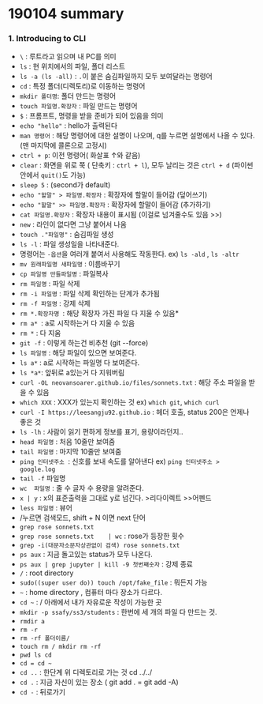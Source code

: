 # 190104 summary

### 1. Introducing to CLI

* `\`  : 루트라고 읽으며 내 PC를 의미
* `ls` : 현 위치에서의 파일, 폴더 리스트
* `ls -a (ls -all)` : `.`이 붙은 숨김파일까지 모두 보여달라는 명령어
* `cd`  : 특정 폴더(디렉토리)로 이동하는 명령어
* `mkdir 폴더명`: 폴더 만드는 명령어
* `touch 파일명.확장자` : 파일 만드는 명령어
* `$` : 프롬프트, 명령을 받을 준비가 되어 있음을 의미
* `echo "hello"` : hello가 출력된다
* `man 명령어` : 해당 명령어에 대한 설명이 나오며, q를 누르면 설명에서 나올 수 있다. (맨 마지막에 콜론으로 고정시)
* `ctrl + p`: 이전 명령어( 화살표 ↑와 같음)
* `clear` : 화면을 위로 쭉 ( 단축키 : `ctrl + l`), 모두 날리는 것은 `ctrl + d` (파이썬 안에서 `quit()`도 가능)
* `sleep 5`  : (second가 default)
* `echo "할말" > 파일명.확장자`  :  확장자에 할말이 들어감 (덮어쓰기)
* `echo "할말" >> 파일명.확장자`  :  확장자에 할말이 들어감 (추가하기)
* `cat 파일명.확장자`  : 확장자 내용이 표시됨 (이걸로 넘겨줄수도 있음 >>)
* `new` : 라인이 없다면 그냥 붙어서 나옴
* `touch ."파일명"`  :  숨김파일 생성
* `ls -l`  : 파일 생성일을 나타내준다. 
* 명령어는 `-옵션`을 여러개 붙여서 사용해도 작동한다. ex) `ls -ald` , `ls -altr`
* `mv 원래파일명 새파일명` : 이름바꾸기
* `cp 파일명 만들파일명` : 파일복사
* `rm 파일명` :  파일 삭제
* `rm -i 파일명` :  파일 삭제 확인하는 단계가 추가됨
* `rm -f 파일명` : 강제 삭제
* `rm *.확장자명 `: 해당 확장자 가진 파일 다 지울 수 있음*
* `rm a* `:  a로 시작하는거 다 지울 수 있음
* `rm *` : 다 지움 
* `git -f`  : 이렇게 하는건 비추천 (git --force)
* `ls 파일명` : 해당 파일이 있으면 보여준다.
* `ls a*` : a로 시작하는 파일명 다 보여준다.
* `ls *a*`: 앞뒤로 a있는거 다 지워버림
* `curl -OL neovansoarer.github.io/files/sonnets.txt` : 해당 주소 파일을 받을 수 있음
* `which XXX` : XXX가 있는지 확인하는 것 ex) `which git`, `which curl`
* `curl -I https://leesangju92.github.io` : 헤더 호출,  status 200은 언제나 좋은 것
* `ls -lh` : 사람이 읽기 편하게 정보를 표기, 용량이라던지..
* `head 파일명` : 처음 10줄만 보여줌
* `tail 파일명` : 마지막 10줄만 보여줌
* `ping 인터넷주소 `: 신호를 보내 속도를 알아낸다 ex) `ping 인터넷주소 > google.log`
* `tail -f` 파일명
* `wc  파일명` : 줄 수 글자 수 용량을 알려준다.
* `x | y` : x의 표준출력을 그대로 y로 넘긴다.  >리다이렉트 >>어펜드
* `less 파일명` : 뷰어
* /누르면 검색모드, shift + N 이면 next 단어
* `grep rose sonnets.txt`	
* `grep rose sonnets.txt	| wc` : rose가 등장한 횟수
* `grep -i(대문자소문자상관없이 검색) rose sonnets.txt`
* `ps aux` : 지금 돌고있는 status가 모두 나온다.
* `ps aux | grep jupyter | kill -9 첫번째숫자` : 강제 종료
* `/` : root directory
* `sudo((super user do)) touch /opt/fake_file` : 뭐든지 가능
* `~`  : home directory , 컴퓨터 마다 장소가 다르다.
* `cd ~` : / 아래에서 내가 자유로운 작성이 가능한 곳
* `mkdir -p ssafy/ss3/students` : 한번에 세 개의 파일 다 만드는 것.
* `rmdir a`
* `rm -r`
* `rm -rf 폴더이름/`
* `touch rm / mkdir rm -rf`
* `pwd ls cd`
* `cd = cd ~`
* `cd ..` : 한단계 위 디렉토리로 가는 것 cd ../../
* `cd .` : 지금 자신이 있는 장소 ( git add . = git add -A)
* `cd -` : 뒤로가기